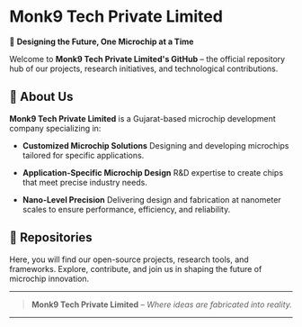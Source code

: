 
# Monk9 Tech Private Limited

🌟 **Designing the Future, One Microchip at a Time**

Welcome to **Monk9 Tech Private Limited's GitHub** – the official repository hub of our projects, research initiatives, and technological contributions.




## 🏢 About Us

**Monk9 Tech Private Limited** is a Gujarat-based microchip development company specializing in:

* **Customized Microchip Solutions**
  Designing and developing microchips tailored for specific applications.

* **Application-Specific Microchip Design**
  R\&D expertise to create chips that meet precise industry needs.

* **Nano-Level Precision**
  Delivering design and fabrication at nanometer scales to ensure performance, efficiency, and reliability.


## 📂 Repositories

Here, you will find our open-source projects, research tools, and frameworks. Explore, contribute, and join us in shaping the future of microchip innovation.


---

> **Monk9 Tech Private Limited** – *Where ideas are fabricated into reality.*

---

